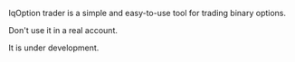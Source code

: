 IqOption trader is a simple and easy-to-use tool for trading binary options.

Don't use it in a real account.

It is under development.
